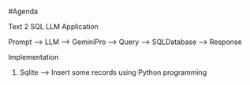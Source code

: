 #Agenda

Text 2 SQL LLM Application

Prompt --> LLM --> GeminiPro --> Query --> SQLDatabase --> Response

Implementation

1. Sqlite --> Insert some records using Python programming
   
